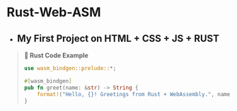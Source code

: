 # Rust-Web-ASM

- <h2> My First Project on HTML + CSS + JS + RUST </h2>

> **🚀 Rust Code Example**
> 
> ```rust
> use wasm_bindgen::prelude::*;
> 
> #[wasm_bindgen]
> pub fn greet(name: &str) -> String {
>     format!("Hello, {}! Greetings from Rust + WebAssembly.", name)
> }
> ```
